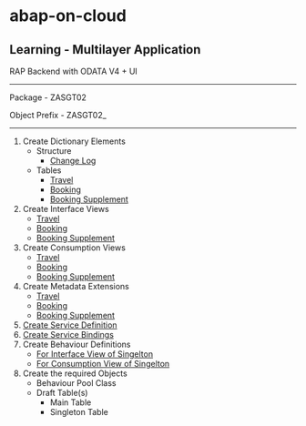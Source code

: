 # abap-on-cloud
## Learning - Multilayer Application
RAP Backend with ODATA V4 + UI
___
Package - ZASGT02

Object Prefix - ZASGT02_
___

1. Create Dictionary Elements
   -  Structure
      - [Change Log](/source_copy/Dictionary/Structures/zasgt02_st_change_log.md)
   -  Tables
      - [Travel](/source_copy/Dictionary/Database%20Tables/zasgt02_travel.md)
      - [Booking](/source_copy/Dictionary/Database%20Tables/zasgt02_book.md)
      - [Booking Supplement](/source_copy/Dictionary/Database%20Tables/zasgt02_book_sup.md)
2. Create Interface Views
      - [Travel](/source_copy/Dictionary/Database%20Tables/zasgt02_travel.md)
      - [Booking](/source_copy/Dictionary/Database%20Tables/zasgt02_book.md)
      - [Booking Supplement](/source_copy/Dictionary/Database%20Tables/zasgt02_book_sup.md)
3. Create Consumption Views
      - [Travel](/source_copy/Dictionary/Database%20Tables/zasgt02_travel.md)
      - [Booking](/source_copy/Dictionary/Database%20Tables/zasgt02_book.md)
      - [Booking Supplement](/source_copy/Dictionary/Database%20Tables/zasgt02_book_sup.md)
4. Create Metadata Extensions
      - [Travel](/source_copy/Dictionary/Database%20Tables/zasgt02_travel.md)
      - [Booking](/source_copy/Dictionary/Database%20Tables/zasgt02_book.md)
      - [Booking Supplement](/source_copy/Dictionary/Database%20Tables/zasgt02_book_sup.md)
5. [Create Service Definition](/source_copy/Business%20Services/Service%20Definitions/ZASGT01_SD_EMPLOYEE.md)
6. [Create Service Bindings](/source_copy/Business%20Services/Service%20Bindings/ZASGT01_SD_EMPLOYEE.md)
7. Create Behaviour Definitions
    -   [For Interface View of Singelton](/source_copy/Core%20Data%20Services/Behaviour%20Definitions/ZASGT01_CDS_IF_S_EMPLOYEE.md)
    -   [For Consumption View of Singelton](/source_copy/Core%20Data%20Services/Behaviour%20Definitions/ZASGT01_CDS_C_S_EMPLOYEE.md)
8.  Create the required Objects
    -   Behaviour Pool Class
    -   Draft Table(s)
        -    Main Table
        -    Singleton Table